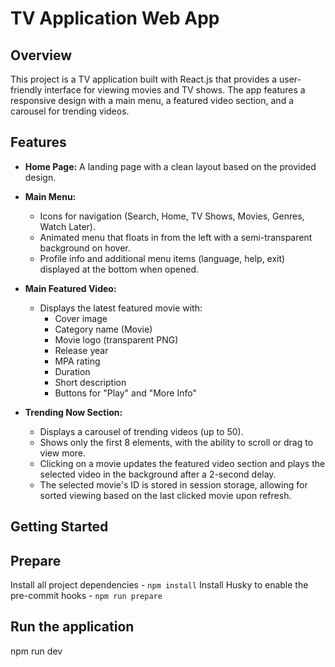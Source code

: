 # TV Application Web App

## Overview

This project is a TV application built with React.js that provides a user-friendly interface for viewing movies and TV shows. The app features a responsive design with a main menu, a featured video section, and a carousel for trending videos. 

## Features

- **Home Page:** A landing page with a clean layout based on the provided design.
- **Main Menu:** 
  - Icons for navigation (Search, Home, TV Shows, Movies, Genres, Watch Later).
  - Animated menu that floats in from the left with a semi-transparent background on hover.
  - Profile info and additional menu items (language, help, exit) displayed at the bottom when opened.

- **Main Featured Video:**
  - Displays the latest featured movie with:
    - Cover image
    - Category name (Movie)
    - Movie logo (transparent PNG)
    - Release year
    - MPA rating
    - Duration
    - Short description
    - Buttons for "Play" and "More Info"

- **Trending Now Section:**
  - Displays a carousel of trending videos (up to 50).
  - Shows only the first 8 elements, with the ability to scroll or drag to view more.
  - Clicking on a movie updates the featured video section and plays the selected video in the background after a 2-second delay.
  - The selected movie's ID is stored in session storage, allowing for sorted viewing based on the last clicked movie upon refresh.

## Getting Started

## Prepare

Install all project dependencies - `npm install`
Install Husky to enable the pre-commit hooks - `npm run prepare`

## Run the application

npm run dev

